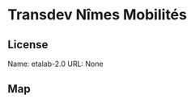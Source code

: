 # Transdev Nîmes Mobilités

## License

Name: etalab-2.0
URL: None

## Map

<WorldMap topic="public-transport/rtfs-rt/Transdev_Nimes_Mobilites/vehicle_positions/#" />
